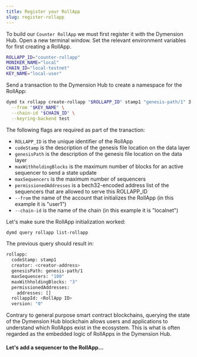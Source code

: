 ```yaml
---
title: Register your RollApp
slug: register-rollapp
---
```


To build our `Counter RollApp` we must first register it with the Dymension Hub. Open a new terminal window. Set the relevant environment variables for first creating a RollApp.

```bash
ROLLAPP_ID="counter-rollapp"
MONIKER_NAME="local"
CHAIN_ID="local-testnet"
KEY_NAME="local-user"
```

Send a transaction to the Dymension Hub to create a namespace for the RollApp:

```bash
dymd tx rollapp create-rollapp "$ROLLAPP_ID" stamp1 "genesis-path/1" 3 100 '{"Addresses":[]}' \
  --from "$KEY_NAME" \
  --chain-id "$CHAIN_ID" \
  --keyring-backend test
```

The following flags are required as part of the tranaction:

-   `ROLLAPP_ID` is the unique identifier of the RollApp
-   `codeStamp` is the description of the genesis file location on the data layer
-   `genesisPath` is the description of the genesis file location on the data layer
-   `maxWithholdingBlocks` is the maximum number of blocks for an active sequencer to send a state update
-   `maxSequencers` is the maximum number of sequencers
-   `permissionedAddresses` is a bech32-encoded address list of the sequencers that are allowed to serve this ROLLAPP_ID
-   `--from` the name of the account that initializes the RollApp (in this example it is "user1")
-   `--chain-id` is the name of the chain (in this example it is "localnet")

Let's make sure the RollApp initialization worked:

```sh
dymd query rollapp list-rollapp
```

The previous query should result in:

```bash
rollapp:
  codeStamp: stamp1
  creator: <creator-address>
  genesisPath: genesis-path/1
  maxSequencers: "100"
  maxWithholdingBlocks: "3"
  permissionedAddresses:
    addresses: []
  rollappId: <RollApp ID>
  version: "0"
```

Contrary to general purpose smart contract blockchains, querying the state of the Dymension Hub blockchain allows users and applications to understand which RollApps exist in the ecosystem. This is what is often regarded as the embedded logic of RollApps in the Dymension Hub.

#### Let's add a sequencer to the RollApp...
